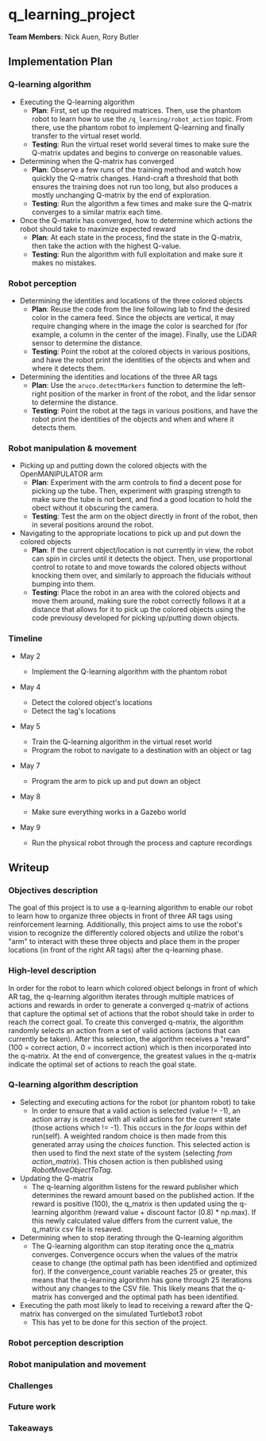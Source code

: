 # q_learning_project

**Team Members**: Nick Auen, Rory Butler

## Implementation Plan

### Q-learning algorithm
- Executing the Q-learning algorithm
    - **Plan**: First, set up the required matrices. Then, use the phantom robot to learn how to use the `/q_learning/robot_action` topic. From there, use the phantom robot to implement Q-learning and finally transfer to the virtual reset world.
    - **Testing**: Run the virtual reset world several times to make sure the Q-matrix updates and begins to converge on reasonable values.
- Determining when the Q-matrix has converged
    - **Plan**: Observe a few runs of the training method and watch how quickly the Q-matrix changes. Hand-craft a threshold that both ensures the training does not run too long, but also produces a mostly unchanging Q-matrix by the end of exploration.
    - **Testing**: Run the algorithm a few times and make sure the Q-matrix converges to a similar matrix each time.
- Once the Q-matrix has converged, how to determine which actions the robot should take to maximize expected reward
    - **Plan**: At each state in the process, find the state in the Q-matrix, then take the action with the highest Q-value.
    - **Testing**: Run the algorithm with full exploitation and make sure it makes no mistakes.

### Robot perception
- Determining the identities and locations of the three colored objects
    - **Plan**: Reuse the code from the line following lab to find the desired color in the camera feed. Since the objects are vertical, it may require changing where in the image the color is searched for (for example, a column in the center of the image). Finally, use the LiDAR sensor to determine the distance.
    - **Testing**: Point the robot at the colored objects in various positions, and have the robot print the identities of the objects and when and where it detects them.
- Determining the identities and locations of the three AR tags
    - **Plan**: Use the `aruco.detectMarkers` function to determine the left-right position of the marker in front of the robot, and the lidar sensor to determine the distance.
    - **Testing**: Point the robot at the tags in various positions, and have the robot print the identities of the objects and when and where it detects them.

### Robot manipulation & movement
- Picking up and putting down the colored objects with the OpenMANIPULATOR arm
    - **Plan**: Experiment with the arm controls to find a decent pose for picking up the tube. Then, experiment with grasping strength to make sure the tube is not bent, and find a good location to hold the obect without it obscuring the camera.
    - **Testing**: Test the arm on the object directly in front of the robot, then in several positions around the robot.
- Navigating to the appropriate locations to pick up and put down the colored objects
    - **Plan**: If the current object/location is not currently in view, the robot can spin in circles until it detects the object. Then, use proportional control to rotate to and move towards the colored objects without knocking them over, and similarly to approach the fiducials without bumping into them.
    - **Testing**: Place the robot in an area with the colored objects and move them around, making sure the robot correctly follows it at a distance that allows for it to pick up the colored objects using the code previousy developed for picking up/putting down objects.

### Timeline

- May 2
    - Implement the Q-learning algorithm with the phantom robot

- May 4
    - Detect the colored object's locations
    - Detect the tag's locations

- May 5
    - Train the Q-learning algorithm in the virtual reset world
    - Program the robot to navigate to a destination with an object or tag

- May 7
    - Program the arm to pick up and put down an object

- May 8
    - Make sure everything works in a Gazebo world

- May 9
    - Run the physical robot through the process and capture recordings

## Writeup
### Objectives description
The goal of this project is to use a q-learning algorithm to enable our robot to learn how to organize three objects in front of three AR tags using reinforcement learning. Additionally, this project aims to use the robot's vision to recognize the differently colored objects and utilize the robot's "arm" to interact with these three objects and place them in the proper locations (in front of the right AR tags) after the q-learning phase. 
### High-level description
In order for the robot to learn which colored object belongs in front of which AR tag, the q-learning algorithm iterates through multiple matrices of actions and rewards in order to generate a converged q-matrix of actions that capture the optimal set of actions that the robot should take in order to reach the correct goal. To create this converged q-matrix, the algorithm randomly selects an action from a set of valid actions (actions that can currently be taken). After this selection, the algorithm receives a "reward" (100 = correct action, 0 = incorrect action) which is then incorporated into the q-matrix. At the end of convergence, the greatest values in the q-matrix indicate the optimal set of actions to reach the goal state.
### Q-learning algorithm description
- Selecting and executing actions for the robot (or phantom robot) to take
   - In order to ensure that a valid action is selected (value != -1), an action array is created with all valid actions for the current state (those actions which != -1). This occurs in the *for loops* within def run(self). A weighted random choice is then made from this generated array using the *choices* function. This selected action is then used to find the next state of the system (selecting *from action_matrix*). This chosen action is then published using *RobotMoveObjectToTag*.
- Updating the Q-matrix
   - The q-learning algorithm listens for the reward publisher which determines the reward amount based on the published action. If the reward is positive (100), the q_matrix is then updated using the q-learning algorithm (reward value + discount factor (0.8) * np.max). If this newly calculated value differs from the current value, the q_matrix csv file is resaved.  
- Determining when to stop iterating through the Q-learning algorithm
   - The Q-learning algorithm can stop iterating once the q_matrix converges. Convergence occurs when the values of the matrix cease to change (the optimal path has been identified and optimized for). If the convergence_count variable reaches 25 or greater, this means that the q-learning algorithm has gone through 25 iterations without any changes to the CSV file. This likely means that the q-matrix has converged and the optimal path has been identified.
- Executing the path most likely to lead to receiving a reward after the Q-matrix has converged on the simulated Turtlebot3 robot
   - This has yet to be done for this section of the project.
### Robot perception description
### Robot manipulation and movement
### Challenges
### Future work
### Takeaways
